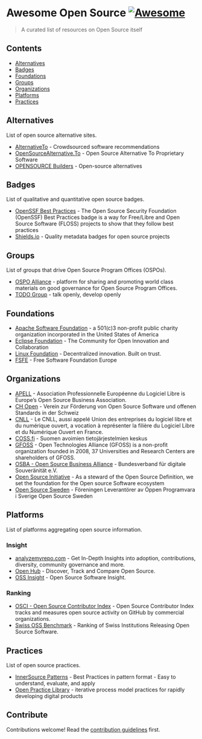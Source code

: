 # Awesome Open Source [![Awesome](https://awesome.re/badge.svg)](https://awesome.re)

> A curated list of resources on Open Source itself


## Contents

- [Alternatives](#alternatives)
- [Badges](#badges)
- [Foundations](#foundations)
- [Groups](#groups)
- [Organizations](#organizations)
- [Platforms](#platforms)
- [Practices](#practices)


## Alternatives

List of open source alternative sites.

- [AlternativeTo](https://alternativeto.net) - Crowdsourced software recommendations
- [OpenSourceAlternative.To](https://www.opensourcealternative.to) - Open Source Alternative To Proprietary Software
- [OPENSOURCE Builders](https://opensource.builders) - Open-source alternatives


## Badges

List of qualitative and quantitative open source badges.

- [OpenSSF Best Practices](https://bestpractices.coreinfrastructure.org) - The Open Source Security Foundation (OpenSSF) Best Practices badge is a way for Free/Libre and Open Source Software (FLOSS) projects to show that they follow best practices
- [Shields.io](https://shields.io) - Quality metadata badges for open source projects


## Groups

List of groups that drive Open Source Program Offices (OSPOs).

- [OSPO Alliance](https://ospo.zone) - platform for sharing and promoting world class materials on good governance for Open Source Program Offices.
- [TODO Group](https://todogroup.org) - talk openly, develop openly


## Foundations

- [Apache Software Foundation](https://www.apache.org) - a 501(c)3 non-profit public charity organization incorporated in the United States of America
- [Eclipse Foundation](https://www.eclipse.org) - The Community for Open Innovation and Collaboration
- [Linux Foundation](https://www.linuxfoundation.org) - Decentralized innovation. Built on trust.
- [FSFE](https://fsfe.org) - Free Software Foundation Europe


## Organizations

- [APELL](https://www.apell.info) - Association Professionnelle Européenne du Logiciel Libre is Europe’s Open Source Business Association.
- [CH Open](https://www.ch-open.ch) - Verein zur Förderung von Open Source Software und offenen Standards in der Schweiz
- [CNLL](https://cnll.fr) - Le CNLL, aussi appelé Union des entreprises du logiciel libre et du numérique ouvert, a vocation à représenter la filière du Logiciel Libre et du Numérique Ouvert en France.
- [COSS.fi](https://coss.fi) - Suomen avoimien tietojärjestelmien keskus
- [GFOSS](https://gfoss.eu) - Open Technologies Alliance (GFOSS)  is a non-profit organization founded in 2008, 37 Universities and Research Centers are shareholders of GFOSS.
- [OSBA - Open Source Business Alliance](https://osb-alliance.de) - Bundesverband für digitale Souveränität e.V.
- [Open Source Initiative](https://opensource.org) - As a steward of the Open Source Definition, we set the foundation for the Open source Software ecosystem 
- [Open Source Sweden](https://opensourcesweden.org) - Föreningen Leverantörer av Öppen Programvara i Sverige Open Source Sweden


## Platforms

List of platforms aggregating open source information.

### Insight
- [analyzemyrepo.com](https://analyzemyrepo.com) - Get In-Depth Insights into adoption, contributions, diversity, community governance and more.
- [Open Hub](https://www.openhub.net) - Discover, Track and Compare Open Source.
- [OSS Insight](https://ossinsight.io) - Open Source Software Insight.

### Ranking
- [OSCI - Open Source Contributor Index](https://opensourceindex.io) - Open Source Contributor Index tracks and measures open source activity on GitHub by commercial organizations.
- [Swiss OSS Benchmark](https://ossbenchmark.com) - Ranking of Swiss Institutions Releasing Open Source Software.


## Practices

List of open source practices.

- [InnerSource Patterns](https://patterns.innersourcecommons.org) - Best Practices in pattern format - Easy to understand, evaluate, and apply
- [Open Practice Library](https://openpracticelibrary.com) - iterative process model practices for rapidly developing digital products


## Contribute

Contributions welcome! Read the [contribution guidelines](contributing.md) first.
